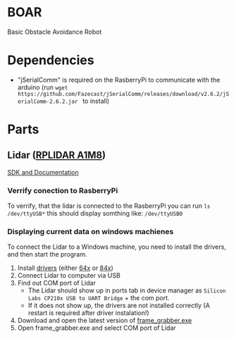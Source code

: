 # BOAR
Basic Obstacle Avoidance Robot

# Dependencies
- "jSerialComm" is required on the RasberryPi to communicate with the arduino (run `wget https://github.com/Fazecast/jSerialComm/releases/download/v2.6.2/jSerialComm-2.6.2.jar
` to install)

# Parts
## Lidar ([RPLIDAR A1M8](https://www.slamtec.com/en/lidar/a1))
[SDK and Documentation](https://www.slamtec.com/en/support#rplidar-a-series)

### Verrify conection to RasberryPi
To verrify, that the lidar is connected to the RasberryPi you can run `ls /dev/ttyUSB*` this should display somthing like: `/dev/ttyUSB0`

### Displaying current data on windows machienes
To connect the Lidar to a Windows machine, you need to install the drivers, and then start the program.
1. Install [drivers](https://github.com/The-Bug-Bashers/BOAR/tree/main/Parts/Lidar/Windows_Drivers) (either [64x](https://github.com/The-Bug-Bashers/BOAR/blob/main/Parts/Lidar/Windows_Drivers/CP210xVCPInstaller_x64.exe) or [84x](https://github.com/The-Bug-Bashers/BOAR/blob/main/Parts/Lidar/Windows_Drivers/CP210xVCPInstaller_x86.exe))
2. Connect Lidar to computer via USB
3. Find out COM port of Lidar
    -  The Lidar should show up in ports tab in device manager as `Silicon Labs CP210x USB to UART Bridge` + the com port.
    -  If it does not show up, the drivers are not installed correctly (A restart is required after driver instalation!)
4. Download and open the latest version of [frame_grabber.exe
](https://github.com/Slamtec/rplidar_sdk/releases)
5. Open frame_grabber.exe and select COM port of Lidar
